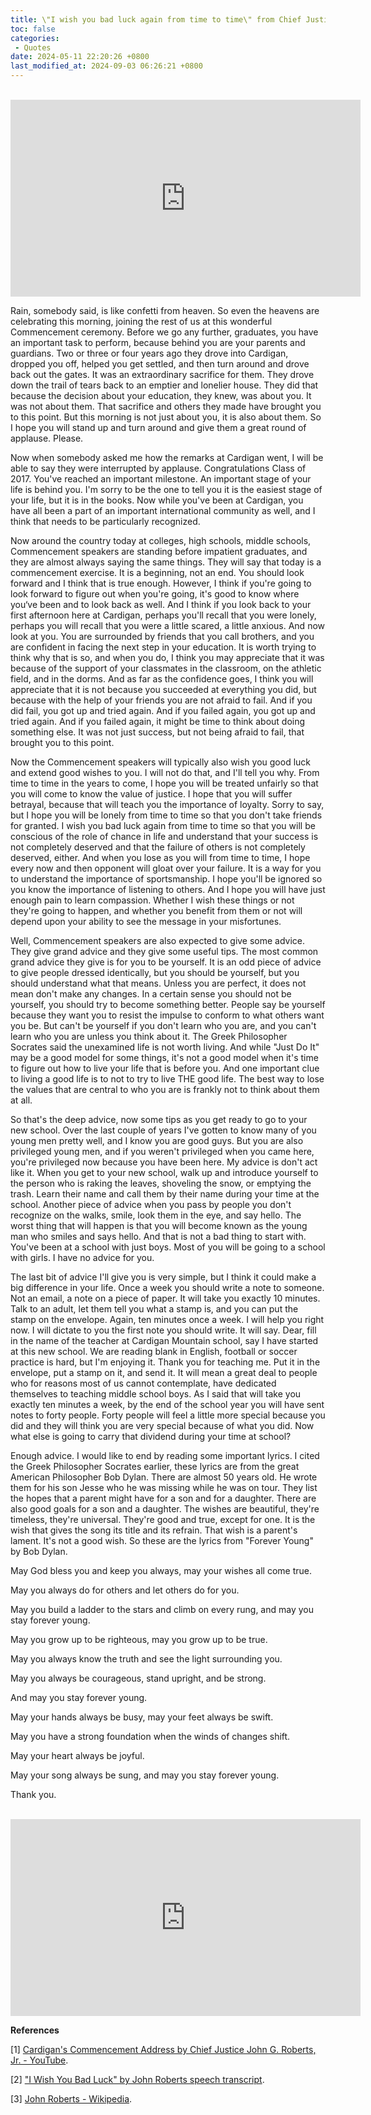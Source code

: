 ```yaml
---
title: \"I wish you bad luck again from time to time\" from Chief Justice of the United States John Roberts in 2017 Cardigan Mountain School Commencement Speech
toc: false
categories:
 - Quotes
date: 2024-05-11 22:20:26 +0800
last_modified_at: 2024-09-03 06:26:21 +0800
---
```


<br>

<iframe class="iframe--video" width="560" height="315" src="https://www.youtube.com/embed/Gzu9S5FL-Ug?si=FT3jTEEdaXrzKdqL&amp;start=350" title="YouTube video player" frameborder="0" allow="accelerometer; autoplay; clipboard-write; encrypted-media; gyroscope; picture-in-picture; web-share" referrerpolicy="strict-origin-when-cross-origin" allowfullscreen></iframe>

<br>


Rain, somebody said, is like confetti from heaven. So even the heavens are celebrating this morning, joining the rest of us at this wonderful Commencement ceremony. Before we go any further, graduates, you have an important task to perform, because behind you are your parents and guardians. Two or three or four years ago they drove into Cardigan, dropped you off, helped you get settled, and then turn around and drove back out the gates. It was an extraordinary sacrifice for them. They drove down the trail of tears back to an emptier and lonelier house. They did that because the decision about your education, they knew, was about you. It was not about them. That sacrifice and others they made have brought you to this point. But this morning is not just about you, it is also about them. So I hope you will stand up and turn around and give them a great round of applause. Please.

Now when somebody asked me how the remarks at Cardigan went, I will be able to say they were interrupted by applause. Congratulations Class of 2017. You've reached an important milestone. An important stage of your life is behind you. I'm sorry to be the one to tell you it is the easiest stage of your life, but it is in the books. Now while you've been at Cardigan, you have all been a part of an important international community as well, and I think that needs to be particularly recognized. 

Now around the country today at colleges, high schools, middle schools, Commencement speakers are standing before impatient graduates, and they are almost always saying the same things. They will say that today is a commencement exercise. It is a beginning, not an end. You should look forward and I think that is true enough. However, I think if you're going to look forward to figure out when you're going, it's good to know where you‘ve been and to look back as well. And I think if you look back to your first afternoon here at Cardigan, perhaps you'll recall that you were lonely, perhaps you will recall that you were a little scared, a little anxious. And now look at you. You are surrounded by friends that you call brothers, and you are confident in facing the next step in your education. It is worth trying to think why that is so, and when you do, I think you may appreciate that it was because of the support of your classmates in the classroom, on the athletic field, and in the dorms. And as far as the confidence goes, I think you will appreciate that it is not because you succeeded at everything you did, but because with the help of your friends you are not afraid to fail. And if you did fail, you got up and tried again. And if you failed again, you got up and tried again. And if you failed again, it might be time to think about doing something else. It was not just success, but not being afraid to fail, that brought you to this point.

Now the Commencement speakers will typically also wish you good luck and extend good wishes to you. I will not do that, and I'll tell you why. From time to time in the years to come, I hope you will be treated unfairly so that you will come to know the value of justice. I hope that you will suffer betrayal, because that will teach you the importance of loyalty. Sorry to say, but I hope you will be lonely from time to time so that you don't take friends for granted. I wish you bad luck again from time to time so that you will be conscious of the role of chance in life and understand that your success is not completely deserved and that the failure of others is not completely deserved, either. And when you lose as you will from time to time, I hope every now and then opponent will gloat over your failure. It is a way for you to understand the importance of sportsmanship. I hope you'll be ignored so you know the importance of listening to others. And I hope you will have just enough pain to learn compassion. Whether I wish these things or not they're going to happen, and whether you benefit from them or not will depend upon your ability to see the message in your misfortunes.

Well, Commencement speakers are also expected to give some advice. They give grand advice and they give some useful tips. The most common grand advice they give is for you to be yourself. It is an odd piece of advice to give people dressed identically, but you should be yourself, but you should understand what that means. Unless you are perfect, it does not mean don't make any changes. In a certain sense you should not be yourself, you should try to become something better. People say be yourself because they want you to resist the impulse to conform to what others want you be. But can't be yourself if you don't learn who you are, and you can't learn who you are unless you think about it. The Greek Philosopher Socrates said the unexamined life is not worth living. And while "Just Do It" may be a good model for some things, it's not a good model when it's time to figure out how to live your life that is before you. And one important clue to living a good life is to not to try to live THE good life. The best way to lose the values that are central to who you are is frankly not to think about them at all.

So that's the deep advice, now some tips as you get ready to go to your new school. Over the last couple of years I've gotten to know many of you young men pretty well, and I know you are good guys. But you are also privileged young men, and if you weren't privileged when you came here, you're privileged now because you have been here. My advice is don't act like it. When you get to your new school, walk up and introduce yourself to the person who is raking the leaves, shoveling the snow, or emptying the trash. Learn their name and call them by their name during your time at the school. Another piece of advice when you pass by people you don't recognize on the walks, smile, look them in the eye, and say hello. The worst thing that will happen is that you will become known as the young man who smiles and says hello. And that is not a bad thing to start with. You've been at a school with just boys. Most of you will be going to a school with girls. I have no advice for you.

The last bit of advice I'll give you is very simple, but I think it could make a big difference in your life. Once a week you should write a note to someone. Not an email, a note on a piece of paper. It will take you exactly 10 minutes. Talk to an adult, let them tell you what a stamp is, and you can put the stamp on the envelope. Again, ten minutes once a week. I will help you right now. I will dictate to you the first note you should write. It will say. Dear, fill in the name of the teacher at Cardigan Mountain school, say I have started at this new school. We are reading blank in English, football or soccer practice is hard, but I'm enjoying it. Thank you for teaching me. Put it in the envelope, put a stamp on it, and send it. It will mean a great deal to people who for reasons most of us cannot contemplate, have dedicated themselves to teaching middle school boys. As I said that will take you exactly ten minutes a week, by the end of the school year you will have sent notes to forty people. Forty people will feel a little more special because you did and they will think you are very special because of what you did. Now what else is going to carry that dividend during your time at school? 

Enough advice. I would like to end by reading some important lyrics. I cited the Greek Philosopher Socrates earlier, these lyrics are from the great American Philosopher Bob Dylan. There are almost 50 years old. He wrote them for his son Jesse who he was missing while he was on tour. They list the hopes that a parent might have for a son and for a daughter. There are also good goals for a son and a daughter. The wishes are beautiful, they're timeless, they're universal. They're good and true, except for one. It is the wish that gives the song its title and its refrain. That wish is a parent's lament. It's not a good wish. So these are the lyrics from "Forever Young" by Bob Dylan.

<div class="quote--left" markdown="1">

May God bless you and keep you always, may your wishes all come true.

May you always do for others and let others do for you.

May you build a ladder to the stars and climb on every rung, and may you stay forever young.

May you grow up to be righteous, may you grow up to be true.

May you always know the truth and see the light surrounding you.

May you always be courageous, stand upright, and be strong.

And may you stay forever young.

May your hands always be busy, may your feet always be swift.

May you have a strong foundation when the winds of changes shift.

May your heart always be joyful.

May your song always be sung, and may you stay forever young.

</div>

Thank you.

<br>

<iframe class="iframe--video" width="560" height="315" src="https://www.youtube.com/embed/Frj2CLGldC4?si=k1_DW6HfMskODyOW" title="YouTube video player" frameborder="0" allow="accelerometer; autoplay; clipboard-write; encrypted-media; gyroscope; picture-in-picture; web-share" referrerpolicy="strict-origin-when-cross-origin" allowfullscreen></iframe>

<br>

**References**

[1] [Cardigan's Commencement Address by Chief Justice John G. Roberts, Jr. - YouTube](https://www.youtube.com/watch?v=Gzu9S5FL-Ug).

[2] ["I Wish You Bad Luck" by John Roberts speech transcript](https://jamesclear.com/great-speeches/i-wish-you-bad-luck-by-john-roberts).

[3] [John Roberts - Wikipedia](https://en.wikipedia.org/wiki/John_Roberts).
